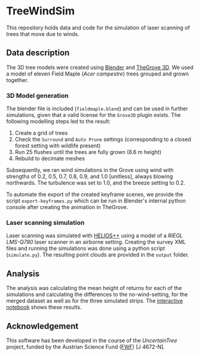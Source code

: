 # TreeWindSim

This repository holds data and code for the simulation of laser scanning of trees that move due to winds.

## Data description
The 3D tree models were created using [Blender](https://www.blender.org/) and [TheGrove 3D](https://www.thegrove3d.com/). We used a model of eleven Field Maple
(_Acer campestre_) trees grouped and grown together. 

### 3D Model generation
The blender file is included (`fieldmaple.blend`) and can be used in further simulations, given that a valid
license for the `Grove3D` plugin exists. The following modelling steps led to the result:

1. Create a grid of trees
2. Check the `Surround` and `Auto Prune` settings (corresponding to a closed forest setting with wildlife present)
3. Run 25 flushes until the trees are fully grown (8.6 m height)
4. Rebuild to decimate meshes

Subsequently, we ran wind simulations in the Grove using wind with strengths of 0.2, 0.5, 0.7, 0.8, 0.9, and 1.0 \[unitless\], always blowing northwards. 
The turbulence was set to 1.0, and the breeze setting to 0.2.

To automate the export of the created keyframe scenes, we provide the script `export-keyframes.py` which can be run in Blender's internal python console after creating the animation in TheGrove.

### Laser scanning simulation

Laser scanning was simulated with [HELIOS++](https://uni-heidelberg.de/helios) using a model of a _RIEGL LMS-Q780_ laser scanner in an airborne setting.
Creating the survey XML files and running the simulations was done using a python script (`simulate.py`). The resulting point clouds are provided
in the `output` folder.


## Analysis
The analysis was calculating the mean height of returns for each of the simulations and calculating the differences to the no-wind-setting, for the merged dataset as well as for the three simulated strips. The [interactive notebook](wind-simulation-analysis.ipynb)  shows these results.

## Acknowledgement
This software has been developed in the course of the *UncertainTree* project, funded by the Austrian Science Fund ([FWF](https://www.fwf.ac.at/)) [J 4672-N].
